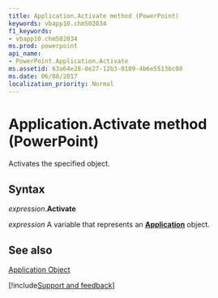 ```yaml
---
title: Application.Activate method (PowerPoint)
keywords: vbapp10.chm502034
f1_keywords:
- vbapp10.chm502034
ms.prod: powerpoint
api_name:
- PowerPoint.Application.Activate
ms.assetid: 63a64e28-8e27-12b3-0189-4b6e5513bc00
ms.date: 06/08/2017
localization_priority: Normal
---
```



# Application.Activate method (PowerPoint)

Activates the specified object.


## Syntax

_expression_.**Activate**

_expression_ A variable that represents an **[Application](PowerPoint.Application.md)** object.


## See also


[Application Object](PowerPoint.Application.md)

[!include[Support and feedback](~/includes/feedback-boilerplate.md)]